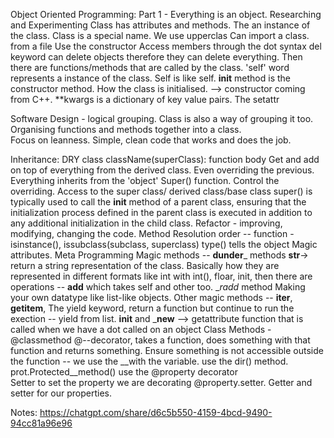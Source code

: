 Object Oriented Programming:
Part 1 -
Everything is an object.
Researching and Experimenting
Class has attributes and methods.
The an instance of the class.
Class is a special name. We use upperclas
Can import a class. from a file
Use the constructor
Access members through the dot syntax
del keyword can delete objects therefore they can delete everything.
Then there are functions/methods that are called by the class.
'self' word represents a instance of the class. Self is like self.
__init__ method is the constructor method. How the class is initialised. --> constructor coming from C++.
**kwargs is a dictionary of key value pairs. The setattr

Software Design - logical grouping. Class is also a way of grouping it too.
Organising functions and methods together into a class.  
Focus on leanness. Simple, clean code that works and does the job.

Inheritance: DRY
class className(superClass):
	function body
Get and add on top of everything from the derived class.
Even overriding the previous.
Everything inherits from the 'object'
Super() function. Control the overriding. Access to the super class/ derived class/base class
super() is typically used to call the __init__ method of a parent class, ensuring that the initialization process defined in the parent class is executed in addition to any additional initialization in the child class.
Refactor - improving, modifying, changing the code.
Method Resolution order -- 
function - isinstance(), issubclass(subclass, superclass)
type() tells the object
Magic attributes. 
Meta Programming
Magic methods -- __dunder___ methods
__str__-> return a string representation of the class. Basically how they are represented in different formats like int with int(), floar, init,
then there are operations -- __add__ which takes self and other too.
__radd_ method
Making your own datatype like list-like objects.
Other magic methods -- __iter__, __getitem__, 
The yield keyword, return a function but continue to run the exection -- yield from list. 
__init__ and ___new__ --> getattribute function that is called when we have a dot called on an object 
Class Methods - @classmethod @--decorator, takes a function, does something with that function and returns something. 
Ensure something is not accessible outside the function -- we use the __with the variable. 
use the dir() method.
prot.Protected__method()
use the @property decorator  
Setter to set the property we are decorating @property.setter. Getter and setter for our properties.



Notes:
https://chatgpt.com/share/d6c5b550-4159-4bcd-9490-94cc81a96e96